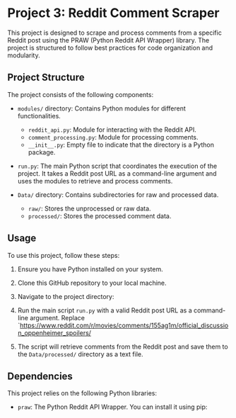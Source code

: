 # Project 3: Reddit Comment Scraper

This project is designed to scrape and process comments from a specific Reddit post using the PRAW (Python Reddit API Wrapper) library. The project is structured to follow best practices for code organization and modularity.

## Project Structure

The project consists of the following components:

- `modules/` directory: Contains Python modules for different functionalities.
    - `reddit_api.py`: Module for interacting with the Reddit API.
    - `comment_processing.py`: Module for processing comments.
    - `__init__.py`: Empty file to indicate that the directory is a Python package.

- `run.py`: The main Python script that coordinates the execution of the project. It takes a Reddit post URL as a command-line argument and uses the modules to retrieve and process comments.

- `Data/` directory: Contains subdirectories for raw and processed data.
    - `raw/`: Stores the unprocessed or raw data.
    - `processed/`: Stores the processed comment data.

## Usage

To use this project, follow these steps:

1. Ensure you have Python installed on your system.

2. Clone this GitHub repository to your local machine.

3. Navigate to the project directory:


4. Run the main script `run.py` with a valid Reddit post URL as a command-line argument. Replace `https://www.reddit.com/r/movies/comments/155ag1m/official_discussion_oppenheimer_spoilers/


5. The script will retrieve comments from the Reddit post and save them to the `Data/processed/` directory as a text file.

## Dependencies

This project relies on the following Python libraries:

- `praw`: The Python Reddit API Wrapper. You can install it using pip:

